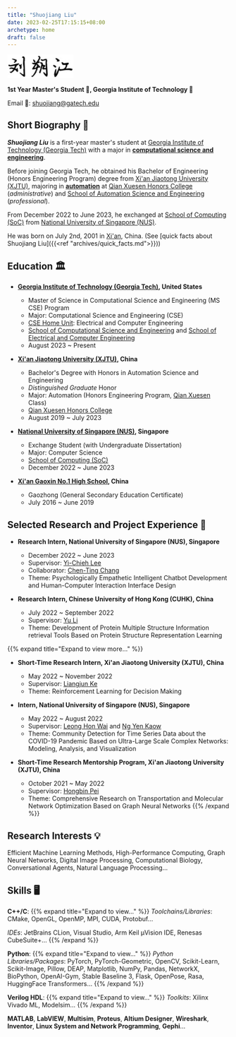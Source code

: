 ```yaml
---
title: "Shuojiang Liu"
date: 2023-02-25T17:15:15+08:00
archetype: home
draft: false
---
```



<img src="sign.png" width=150>

**1st Year Master's Student 👤, Georgia Institute of Technology 🏫**

Email 📠: shuojiang@gatech.edu 

## Short Biography 📸

**_Shuojiang Liu_** is a first-year master's student at [Georgia Institute of Technology (Georgia Tech)](https://www.gatech.edu/) with a major in [**computational science and engineering**](https://cse.gatech.edu/).

Before joining Georgia Tech, he obtained his Bachelor of Engineering (Honors Engineering Program) degree from [Xi'an Jiaotong University (XJTU)](http://en.xjtu.edu.cn/), majoring in [**automation**](https://en.wikipedia.org/wiki/Outline_of_automation) at [Qian Xuesen Honors College](https://bjb.xjtu.edu.cn/) (_administrative_) and [School of Automation Science and Engineering](https://automation.xjtu.edu.cn/index.htm) (_professional_).

From December 2022 to June 2023, he exchanged at [School of Computing (SoC)](https://www.comp.nus.edu.sg/) from [National University of Singapore (NUS)](https://nus.edu.sg/).

He was born on July 2nd, 2001 in [Xi'an](https://en.wikipedia.org/wiki/Xi%27an), China. (See [quick facts about Shuojiang Liu]({{<ref "archives/quick_facts.md">}}))

## Education 🏛️

- **[Georgia Institute of Technology (Georgia Tech)](https://www.gatech.edu/), United States**
  - Master of Science in Computational Science and Engineering (MS CSE) Program
  - Major: Computational Science and Engineering (CSE)
  - [CSE Home Unit](https://cse.gatech.edu/cse-home-units): Electrical and Computer Engineering
  - [School of Computational Science and Engineering](https://cse.gatech.edu/) and [School of Electrical and Computer Engineering](https://ece.gatech.edu/)
  - August 2023 ~ Present

- **[Xi'an Jiaotong University (XJTU)](http://en.xjtu.edu.cn/), China**

  - Bachelor's Degree with Honors in Automation Science and Engineering
  - _Distinguished Graduate_ Honor
  - Major: Automation (Honors Engineering Program, [Qian Xuesen](https://en.wikipedia.org/wiki/Qian_Xuesen) Class)
  - [Qian Xuesen Honors College](https://bjb.xjtu.edu.cn/)
  - August 2019 ~ July 2023

- **[National University of Singapore (NUS)](https://www.nus.edu.sg/), Singapore**

  - Exchange Student (with Undergraduate Dissertation)
  - Major: Computer Science
  - [School of Computing (SoC)](https://www.comp.nus.edu.sg/)
  - December 2022 ~ June 2023

- **[Xi'an Gaoxin No.1 High School](http://www.gxyzh.com/), China**
  - Gaozhong (General Secondary Education Certificate)
  - July 2016 ~ June 2019

## Selected Research and Project Experience 🔭

- **Research Intern, National University of Singapore (NUS), Singapore**

  - December 2022 ~ June 2023
  - Supervisor: [Yi-Chieh Lee](https://www.yclee.net)
  - Collaborator: [Chen-Ting Chang](https://commarts.wisc.edu/staff/chang-chenting/)
  - Theme: Psychologically Empathetic Intelligent Chatbot Development and Human-Computer Interaction Interface Design

- **Research Intern, Chinese University of Hong Kong (CUHK), China**

  - July 2022 ~ September 2022
  - Supervisor: [Yu Li](https://liyu95.com/)
  - Theme: Development of Protein Multiple Structure Information retrieval Tools Based on Protein Structure Representation Learning

{{% expand title="Expand to view more..." %}}

- **Short-Time Research Intern, Xi'an Jiaotong University (XJTU), China**

  - May 2022 ~ November 2022
  - Supervisor: [Liangjun Ke](https://gr.xjtu.edu.cn/web/keljxjtu)
  - Theme: Reinforcement Learning for Decision Making

- **Intern, National University of Singapore (NUS), Singapore**

  - May 2022 ~ August 2022
  - Supervisor: [Leong Hon Wai](https://www.comp.nus.edu.sg/~leonghw/) and [Ng Yen Kaow](https://www.geocities.ws/kalngyk/)
  - Theme: Community Detection for Time Series Data about the COVID-19 Pandemic Based on Ultra-Large Scale Complex Networks: Modeling, Analysis, and Visualization

- **Short-Time Research Mentorship Program, Xi'an Jiaotong University (XJTU), China**
  - October 2021 ~ May 2022
  - Supervisor: [Hongbin Pei](https://scholar.google.com/citations?user=FxVmazsAAAAJ&hl=en)
  - Theme: Comprehensive Research on Transportation and Molecular Network Optimization Based on Graph Neural Networks
    {{% /expand %}}

## Research Interests 💡

Efficient Machine Learning Methods, High-Performance Computing, Graph Neural Networks, Digital Image Processing, Computational Biology, Conversational Agents, Natural Language Processing...

## Skills 🖥️

**C++/C**:
{{% expand title="Expand to view..." %}}
_Toolchains/Libraries_: CMake, OpenGL, OpenMP, MPI, CUDA, Protobuf…

_IDEs_: JetBrains CLion, Visual Studio, Arm Keil µVision IDE, Renesas CubeSuite+…
{{% /expand %}}

**Python**:
{{% expand title="Expand to view..." %}}
_Python Libraries/Packages_: PyTorch, PyTorch-Geometric, OpenCV, Scikit-Learn, Scikit-Image, Pillow, DEAP, Matplotlib, NumPy, Pandas, NetworkX, BioPython, OpenAI-Gym, Stable Baseline 3, Flask, OpenPose, Rasa, HuggingFace Transformers…
{{% /expand %}}

**Verilog HDL**:
{{% expand title="Expand to view..." %}}
_Toolkits_: Xilinx Vivado ML, Modelsim…
{{% /expand %}}

**MATLAB**, **LabVIEW**, **Multisim**, **Proteus**, **Altium Designer**, **Wireshark**, **Inventor**, **Linux System and Network Programming**, **Gephi**…
